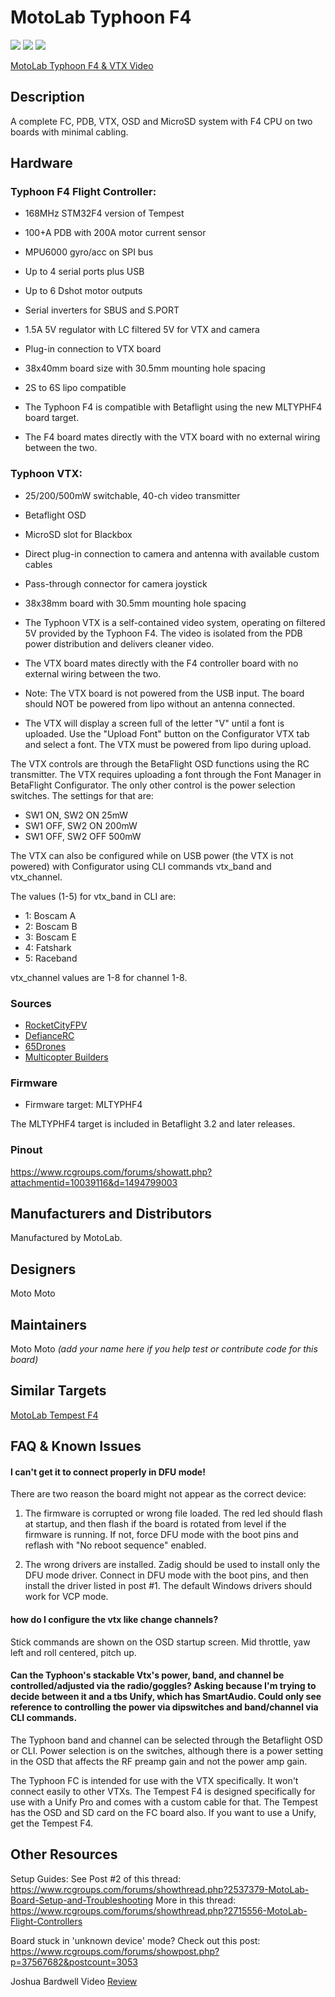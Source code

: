 # MotoLab Typhoon F4

![](http://gdurl.com/GGSY)
![](http://gdurl.com/9Idm)
![](https://static.rcgroups.net/forums/attachments/4/5/2/0/2/8/a10021635-46-IMG_20170507_155528.jpg)

[MotoLab Typhoon F4 & VTX Video](https://www.youtube.com/watch?v=h0VcUPcgi8A)

## Description

A complete FC, PDB, VTX, OSD and MicroSD system with F4 CPU on two boards with minimal cabling.

## Hardware

### Typhoon F4 Flight Controller:

- 168MHz STM32F4 version of Tempest
- 100+A PDB with 200A motor current sensor
- MPU6000 gyro/acc on SPI bus
- Up to 4 serial ports plus USB
- Up to 6 Dshot motor outputs
- Serial inverters for SBUS and S.PORT
- 1.5A 5V regulator with LC filtered 5V for VTX and camera
- Plug-in connection to VTX board
- 38x40mm board size with 30.5mm mounting hole spacing
- 2S to 6S lipo compatible

- The Typhoon F4 is compatible with Betaflight using the new MLTYPHF4 board target.
- The F4 board mates directly with the VTX board with no external wiring between the two.

### Typhoon VTX:

- 25/200/500mW switchable, 40-ch video transmitter
- Betaflight OSD
- MicroSD slot for Blackbox
- Direct plug-in connection to camera and antenna with available custom cables
- Pass-through connector for camera joystick
- 38x38mm board with 30.5mm mounting hole spacing

- The Typhoon VTX is a self-contained video system, operating on filtered 5V provided by the Typhoon F4. The video is isolated from the PDB power distribution and delivers cleaner video.

- The VTX board mates directly with the F4 controller board with no external wiring between the two.

- Note: The VTX board is not powered from the USB input. The board should NOT be powered from lipo without an antenna connected.

- The VTX will display a screen full of the letter "V" until a font is uploaded. Use the "Upload Font" button on the Configurator VTX tab and select a font. The VTX must be powered from lipo during upload.

The VTX controls are through the BetaFlight OSD functions using the RC transmitter. The VTX requires uploading a font through the Font Manager in BetaFlight Configurator. The only other control is the power selection switches. The settings for that are:

- SW1 ON, SW2 ON 25mW
- SW1 OFF, SW2 ON 200mW
- SW1 OFF, SW2 OFF 500mW

The VTX can also be configured while on USB power (the VTX is not powered) with Configurator using CLI commands vtx_band and vtx_channel.

The values (1-5) for vtx_band in CLI are:

- 1: Boscam A
- 2: Boscam B
- 3: Boscam E
- 4: Fatshark
- 5: Raceband

vtx_channel values are 1-8 for channel 1-8.

### Sources

- [RocketCityFPV](http://www.rocketcityfpv.com/Motolab-TyphoonF4-Flight-Controller_p_77.html)
- [DefianceRC](https://www.defiancerc.com/collections/flight-controller/products/motolab-typhoon-f4-flight-controller-vtx-combo)
- [65Drones](https://www.65drones.com/products/motolab-typhoon-f4-flight-controller-and-typhoon-vtx)
- [Multicopter Builders](https://multicopterbuilders.com/products/motolab-tempest-f4-flight-controller-fc)

### Firmware

- Firmware target: MLTYPHF4

The MLTYPHF4 target is included in Betaflight 3.2 and later releases.

### Pinout

https://www.rcgroups.com/forums/showatt.php?attachmentid=10039116&d=1494799003

## Manufacturers and Distributors

Manufactured by MotoLab.

## Designers

Moto Moto

## Maintainers

Moto Moto
_(add your name here if you help test or contribute code for this board)_

## Similar Targets

[MotoLab Tempest F4](MLTEMPF4)

## FAQ & Known Issues

#### I can't get it to connect properly in DFU mode!

There are two reason the board might not appear as the correct device:

1. The firmware is corrupted or wrong file loaded. The red led should flash at startup, and then flash if the board is rotated from level if the firmware is running. If not, force DFU mode with the boot pins and reflash with "No reboot sequence" enabled.

2. The wrong drivers are installed. Zadig should be used to install only the DFU mode driver. Connect in DFU mode with the boot pins, and then install the driver listed in post #1. The default Windows drivers should work for VCP mode.

#### how do I configure the vtx like change channels?

Stick commands are shown on the OSD startup screen. Mid throttle, yaw left and roll centered, pitch up.

#### Can the Typhoon's stackable Vtx's power, band, and channel be controlled/adjusted via the radio/goggles? Asking because I'm trying to decide between it and a tbs Unify, which has SmartAudio. Could only see reference to controlling the power via dipswitches and band/channel via CLI commands.

The Typhoon band and channel can be selected through the Betaflight OSD or CLI. Power selection is on the switches, although there is a power setting in the OSD that affects the RF preamp gain and not the power amp gain.

The Typhoon FC is intended for use with the VTX specifically. It won't connect easily to other VTXs. The Tempest F4 is designed specifically for use with a Unify Pro and comes with a custom cable for that. The Tempest has the OSD and SD card on the FC board also. If you want to use a Unify, get the Tempest F4.

## Other Resources

Setup Guides:
See Post #2 of this thread:
https://www.rcgroups.com/forums/showthread.php?2537379-MotoLab-Board-Setup-and-Troubleshooting
More in this thread:
https://www.rcgroups.com/forums/showthread.php?2715556-MotoLab-Flight-Controllers

Board stuck in 'unknown device' mode? Check out this post:
https://www.rcgroups.com/forums/showpost.php?p=37567682&postcount=3053

Joshua Bardwell Video [Review](https://www.youtube.com/watch?v=dD7Hla63Xho)
